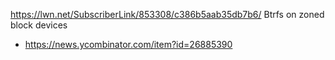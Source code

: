 https://lwn.net/SubscriberLink/853308/c386b5aab35db7b6/ Btrfs on zoned block devices
* https://news.ycombinator.com/item?id=26885390